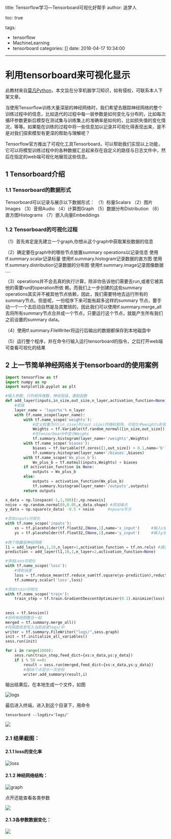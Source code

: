 title: Tensorflow学习—Tensorboard可视化好帮手
author: 追梦人

toc: true

tags:

  - tensorflow
  - MachineLearning
  - tensorboard
categories: []
date: 2018-04-17 10:34:00
---

# 利用tensorboard来可视化显示

此教材来自[莫凡Python](https://morvanzhou.github.io/tutorials/machine-learning/tensorflow/)，本文旨在分享机器学习知识，如有侵权，可联系本人下架文章。

<!--more-->

当使用Tensorflow训练大量深层的神经网络时，我们希望去跟踪神经网络的整个训练过程中的信息，比如迭代的过程中每一层参数是如何变化与分布的，比如每次循环参数更新后模型在测试集与训练集上的准确率是如何的，比如损失值的变化情况，等等。如果能在训练的过程中将一些信息加以记录并可视化得表现出来，是不是对我们探索模型有更深的帮助与理解呢？

Tensorflow官方推出了可视化工具Tensorboard，可以帮助我们实现以上功能，它可以将模型训练过程中的各种数据汇总起来存在自定义的路径与日志文件中，然后在指定的web端可视化地展现这些信息。

## 1 Tensorboard介绍

### 1.1 Tensorboard的数据形式

Tensorboard可以记录与展示以下数据形式： 
（1）标量Scalars 
（2）图片Images 
（3）音频Audio 
（4）计算图Graph 
（5）数据分布Distribution 
（6）直方图Histograms 
（7）嵌入向量Embeddings

### 1.2 Tensorboard的可视化过程

（1）首先肯定是先建立一个graph,你想从这个graph中获取某些数据的信息

（2）确定要在graph中的哪些节点放置summary operations以记录信息 
	使用tf.summary.scalar记录标量 
	使用tf.summary.histogram记录数据的直方图 
	使用tf.summary.distribution记录数据的分布图 
	使用tf.summary.image记录图像数据 
	….

（3）operations并不会去真的执行计算，除非你告诉他们需要去run,或者它被其他的需要run的operation所依		赖。而我们上一步创建的这些summary operations其实并不被其他节点依赖，因此，我们需要特地去运行所有的summary节点。但是呢，一份程序下来可能有超多这样的summary 节点，要手动一个一个去启动自然是及其繁琐的，因此我们可以使用tf.summary.merge_all去将所有summary节点合并成一个节点，只要运行这个节点，就能产生所有我们之前设置的summary data。

（4）使用tf.summary.FileWriter将运行后输出的数据都保存到本地磁盘中

（5）运行整个程序，并在命令行输入运行tensorboard的指令，之后打开web端可查看可视化的结果

## 2 上一节简单神经网络关于tensorboard的使用案例

```python
import tensorflow as tf
import numpy as np
import matplotlib.pyplot as plt

#输入参数，行列矩阵维数，神经层级，激励函数
def add_layer(inputs,in_size,out_size,n_layer,activation_function=None): 
	#层级
    layer_name = 'layer%s'% n_layer
    with tf.name_scope(layer_name):
        with tf.name_scope('weights'):
        	#定义权重为行(in_zise)列(out_size)的随机矩阵，可视化中weights命名为W
            Weights = tf.Variable(tf.random_normal([in_size,out_size]),name='W') 
            #在tensorboard中显示Weighs
            tf.summary.histogram(layer_name+'/weights',Weights)
        with tf.name_scope('biases'):
            biases = tf.Variable(tf.zeros([1,out_size]) + 0.1,name='b')           #定于误差
            tf.summary.histogram(layer_name+'/biases',biases)
        with tf.name_scope('Wx_plus_b'):
            Wx_plus_b = tf.matmul(inputs,Weights) + biases                        #线性运算，W*x+biases
        if activation_function is None:
            outputs = Wx_plus_b
        else:
            outputs = activation_function(Wx_plus_b)
            tf.summary.histogram(layer_name+'/outputs',outputs)
        return outputs

x_data = np.linspace(-1,1,300)[:,np.newaxis]
noise = np.random.normal(0,0.05,x_data.shape) #添加噪点
y_data = np.square(x_data) -0.5 + noise      #spuare平方

#添加inputs可视化
with tf.name_scope('inputs'):
    xs = tf.placeholder(tf.float32,[None,1],name='x_input')     #输入x值
    ys = tf.placeholder(tf.float32,[None,1],name='y_input')     #输入y值
    
#两个隐藏层神经网络
l1 = add_layer(xs,1,10,n_layer=1,activation_function = tf.nn.relu) #通过神经层得到一个预测值
prediction = add_layer(l1,10,1,n_layer=2,activation_function=None)

#添加Loss可视化
with tf.name_scope('loss'):
    #得到误差
    loss = tf.reduce_mean(tf.reduce_sum(tf.square(ys-prediction),reduction_indices=[1])) 
    tf.summary.scalar('loss',loss)

#添加train可视化
with tf.name_scope('train'):
    train_step = tf.train.GradientDescentOptimizer(0.1).minimize(loss)  #通过线性回归（梯度下降）来减小Loss的值，学习率为0.1
    
    
sess = tf.Session()
#将所有视图整合一起
merged = tf.summary.merge_all()
#将视图信息写入当前目录logs/中
writer = tf.summary.FileWriter("logs/",sess.graph)
init = tf.initialize_all_variables()
sess.run(init)

for i in range(1000):
    sess.run(train_step,feed_dict={xs:x_data,ys:y_data})
    if i % 50 ==0:
        result = sess.run(merged,feed_dict={xs:x_data,ys:y_data})
        #每50个点显示一次坐标
        writer.add_summary(result,i)
```

输出结果后，在本地生成一个文件，如图

![logs](http://imgss.lovebingzi.com/tensorboard/logs.png)

最后进入终端，进入到这个目录下，用命令

```
tensorboard --logdir='logs/'
```

![](http://imgss.lovebingzi.com/tensorboard/tensorboard.png)

### 2.1 结果截图：

#### 2.1.1 loss的变化率

![loss](http://imgss.lovebingzi.com/tensorboard/loss.png)

#### 2.1.2 神经网络结构：

![graph](http://imgss.lovebingzi.com/tensorboard/graph.png)

点开还能查看各类参数

![](http://imgss.lovebingzi.com/tensorboard/graph2.png)



#### 2.1.3各参数数据变化：

![](http://imgss.lovebingzi.com/tensorboard/graphs.png)

